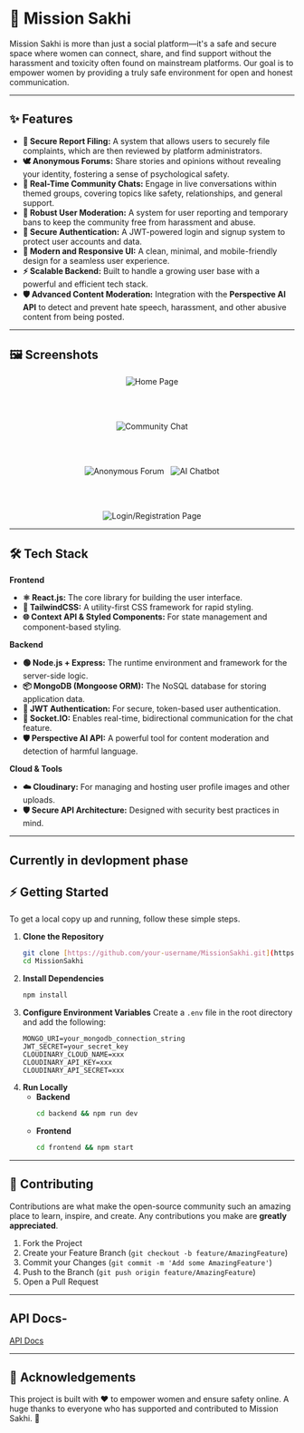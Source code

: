 # 🌸 Mission Sakhi

Mission Sakhi is more than just a social platform—it's a safe and secure space where women can connect, share, and find support without the harassment and toxicity often found on mainstream platforms. Our goal is to empower women by providing a truly safe environment for open and honest communication.

---

## ✨ Features

* **📝 Secure Report Filing:** A system that allows users to securely file complaints, which are then reviewed by platform administrators.
* **🕊 Anonymous Forums:** Share stories and opinions without revealing your identity, fostering a sense of psychological safety.
* **💬 Real-Time Community Chats:** Engage in live conversations within themed groups, covering topics like safety, relationships, and general support.
* **🚫 Robust User Moderation:** A system for user reporting and temporary bans to keep the community free from harassment and abuse.
* **🔐 Secure Authentication:** A JWT-powered login and signup system to protect user accounts and data.
* **🎨 Modern and Responsive UI:** A clean, minimal, and mobile-friendly design for a seamless user experience.
* **⚡ Scalable Backend:** Built to handle a growing user base with a powerful and efficient tech stack.
* **🛡 Advanced Content Moderation:** Integration with the **Perspective AI API** to detect and prevent hate speech, harassment, and other abusive content from being posted.

---

## 🖼️ Screenshots

<div align="center">

  <img src="./Images/Capture.PNG?raw=true" alt="Home Page">

  <br><br>

  <img src="./Images/Capture-2.PNG" alt="Community Chat">

  <br><br>

  <img src="./Images/Capture-3.PNG" alt="Anonymous Forum">&nbsp;&nbsp;
  <img src="./Images/Capture-4.PNG" alt="AI Chatbot">

  <br><br>

  <img src="./Images/Capture-5.PNG" alt="Login/Registration Page">

</div>

---

## 🛠️ Tech Stack

**Frontend**
* **⚛️ React.js:** The core library for building the user interface.
* **🎨 TailwindCSS:** A utility-first CSS framework for rapid styling.
* **🌐 Context API & Styled Components:** For state management and component-based styling.

**Backend**
* **🟢 Node.js + Express:** The runtime environment and framework for the server-side logic.
* **📦 MongoDB (Mongoose ORM):** The NoSQL database for storing application data.
* **🔐 JWT Authentication:** For secure, token-based user authentication.
* **💬 Socket.IO:** Enables real-time, bidirectional communication for the chat feature.
* **🛡 Perspective AI API:** A powerful tool for content moderation and detection of harmful language.

**Cloud & Tools**
* **☁️ Cloudinary:** For managing and hosting user profile images and other uploads.
* **🛡️ Secure API Architecture:** Designed with security best practices in mind.

---
Currently in devlopment phase
---
## ⚡ Getting Started

To get a local copy up and running, follow these simple steps.

1.  **Clone the Repository**
    ```bash
    git clone [https://github.com/your-username/MissionSakhi.git](https://github.com/your-username/MissionSakhi.git)
    cd MissionSakhi
    ```
2.  **Install Dependencies**
    ```bash
    npm install
    ```
3.  **Configure Environment Variables**
    Create a `.env` file in the root directory and add the following:
    ```env
    MONGO_URI=your_mongodb_connection_string
    JWT_SECRET=your_secret_key
    CLOUDINARY_CLOUD_NAME=xxx
    CLOUDINARY_API_KEY=xxx
    CLOUDINARY_API_SECRET=xxx
    ```
4.  **Run Locally**
    * **Backend**
        ```bash
        cd backend && npm run dev
        ```
    * **Frontend**
        ```bash
        cd frontend && npm start
        ```

---

## 🤝 Contributing

Contributions are what make the open-source community such an amazing place to learn, inspire, and create. Any contributions you make are **greatly appreciated**.

1.  Fork the Project
2.  Create your Feature Branch (`git checkout -b feature/AmazingFeature`)
3.  Commit your Changes (`git commit -m 'Add some AmazingFeature'`)
4.  Push to the Branch (`git push origin feature/AmazingFeature`)
5.  Open a Pull Request

---

## API Docs-
<a href="https://github.com/arhamkac/MissionSakhi/blob/main/API.md">API Docs</a>

---

## 🙏 Acknowledgements

This project is built with ❤️ to empower women and ensure safety online.
A huge thanks to everyone who has supported and contributed to Mission Sakhi. 🌸
